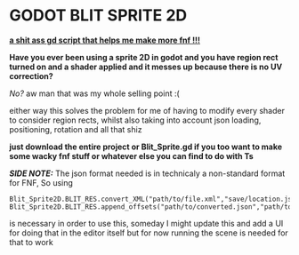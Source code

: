 # GODOT BLIT SPRITE 2D 
**<ins>a shit ass gd script that helps me make more fnf !!!</ins>**



**Have you ever been using a sprite 2D in godot and you have region rect turned on and a shader applied 
and it messes up because there is no UV correction?**

_No?_ aw man that was my whole selling point :(

either way this solves the problem for me of having to modify every shader to consider region rects, whilst also taking into account json loading, positioning, rotation and all that shiz

**just download the entire project or Blit_Sprite.gd if you too want to make some wacky fnf stuff or whatever else you can find to do with Ts** 

_**SIDE NOTE:**_ The json format needed is in technicaly a non-standard format for FNF, So using 

```
Blit_Sprite2D.BLIT_RES.convert_XML("path/to/file.xml","save/location.json")
Blit_Sprite2D.BLIT_RES.append_offsets("path/to/converted.json","path/to/offsets.json")
```

is necessary in order to use this, someday I might update this and add a UI for doing that in the editor itself but for now running the scene is needed for that to work
